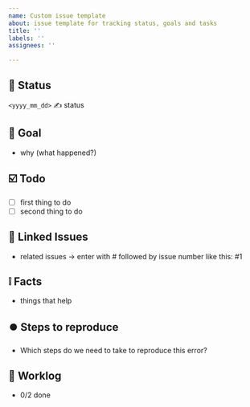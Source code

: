 ```yaml
---
name: Custom issue template
about: issue template for tracking status, goals and tasks
title: ''
labels: ''
assignees: ''

---
```


## :loudspeaker: Status

`<yyyy_mm_dd>` :writing_hand: status

## :checkered_flag: Goal

* why (what happened?)

## :ballot_box_with_check: Todo

* [ ] first thing to do
* [ ] second thing to do

## :link: Linked Issues

* related issues -> enter with # followed by issue number like this: #1

## :grey_exclamation: Facts

* things that help

## ⏺️ Steps to reproduce

* Which steps do we need to take to reproduce this error?

## 📄 Worklog

* 0/2 done
